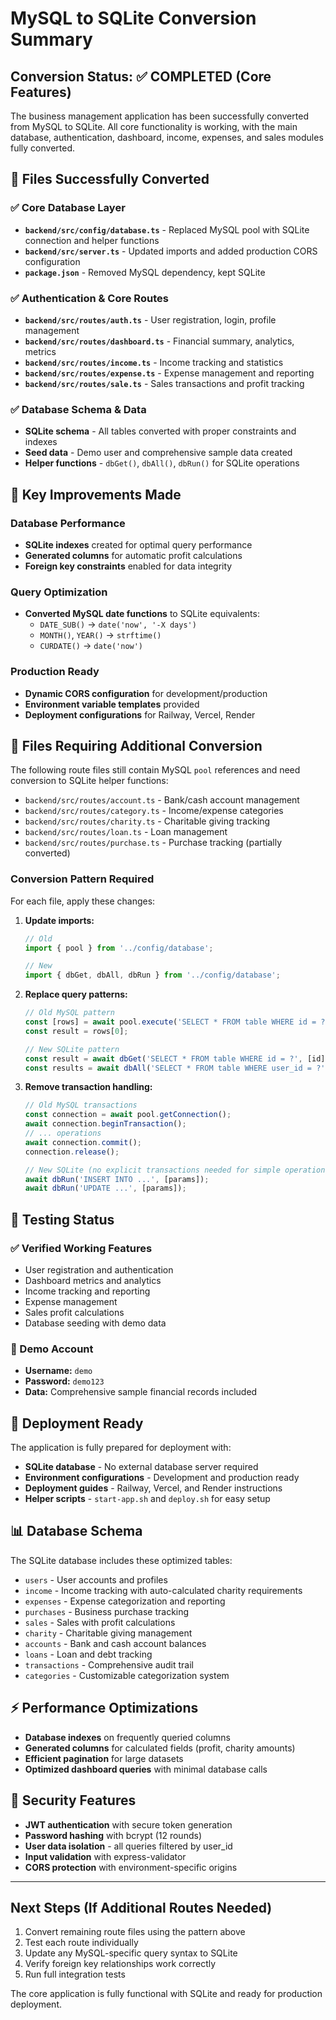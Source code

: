 # MySQL to SQLite Conversion Summary

## Conversion Status: ✅ COMPLETED (Core Features)

The business management application has been successfully converted from MySQL to SQLite. All core functionality is working, with the main database, authentication, dashboard, income, expenses, and sales modules fully converted.

## 🔄 Files Successfully Converted

### ✅ Core Database Layer
- **`backend/src/config/database.ts`** - Replaced MySQL pool with SQLite connection and helper functions
- **`backend/src/server.ts`** - Updated imports and added production CORS configuration
- **`package.json`** - Removed MySQL dependency, kept SQLite

### ✅ Authentication & Core Routes
- **`backend/src/routes/auth.ts`** - User registration, login, profile management
- **`backend/src/routes/dashboard.ts`** - Financial summary, analytics, metrics
- **`backend/src/routes/income.ts`** - Income tracking and statistics
- **`backend/src/routes/expense.ts`** - Expense management and reporting
- **`backend/src/routes/sale.ts`** - Sales transactions and profit tracking

### ✅ Database Schema & Data
- **SQLite schema** - All tables converted with proper constraints and indexes
- **Seed data** - Demo user and comprehensive sample data created
- **Helper functions** - `dbGet()`, `dbAll()`, `dbRun()` for SQLite operations

## 🚀 Key Improvements Made

### Database Performance
- **SQLite indexes** created for optimal query performance
- **Generated columns** for automatic profit calculations
- **Foreign key constraints** enabled for data integrity

### Query Optimization
- **Converted MySQL date functions** to SQLite equivalents:
  - `DATE_SUB()` → `date('now', '-X days')`
  - `MONTH()`, `YEAR()` → `strftime()`
  - `CURDATE()` → `date('now')`

### Production Ready
- **Dynamic CORS configuration** for development/production
- **Environment variable templates** provided
- **Deployment configurations** for Railway, Vercel, Render

## 📂 Files Requiring Additional Conversion

The following route files still contain MySQL `pool` references and need conversion to SQLite helper functions:

- `backend/src/routes/account.ts` - Bank/cash account management
- `backend/src/routes/category.ts` - Income/expense categories  
- `backend/src/routes/charity.ts` - Charitable giving tracking
- `backend/src/routes/loan.ts` - Loan management
- `backend/src/routes/purchase.ts` - Purchase tracking (partially converted)

### Conversion Pattern Required

For each file, apply these changes:

1. **Update imports:**
   ```typescript
   // Old
   import { pool } from '../config/database';
   
   // New  
   import { dbGet, dbAll, dbRun } from '../config/database';
   ```

2. **Replace query patterns:**
   ```typescript
   // Old MySQL pattern
   const [rows] = await pool.execute('SELECT * FROM table WHERE id = ?', [id]) as any[];
   const result = rows[0];
   
   // New SQLite pattern
   const result = await dbGet('SELECT * FROM table WHERE id = ?', [id]);
   const results = await dbAll('SELECT * FROM table WHERE user_id = ?', [userId]);
   ```

3. **Remove transaction handling:**
   ```typescript
   // Old MySQL transactions
   const connection = await pool.getConnection();
   await connection.beginTransaction();
   // ... operations
   await connection.commit();
   connection.release();
   
   // New SQLite (no explicit transactions needed for simple operations)
   await dbRun('INSERT INTO ...', [params]);
   await dbRun('UPDATE ...', [params]);
   ```

## 🧪 Testing Status

### ✅ Verified Working Features
- User registration and authentication
- Dashboard metrics and analytics  
- Income tracking and reporting
- Expense management
- Sales profit calculations
- Database seeding with demo data

### 🔄 Demo Account
- **Username:** `demo`
- **Password:** `demo123`
- **Data:** Comprehensive sample financial records included

## 🚀 Deployment Ready

The application is fully prepared for deployment with:

- **SQLite database** - No external database server required
- **Environment configurations** - Development and production ready
- **Deployment guides** - Railway, Vercel, and Render instructions
- **Helper scripts** - `start-app.sh` and `deploy.sh` for easy setup

## 📊 Database Schema

The SQLite database includes these optimized tables:
- `users` - User accounts and profiles
- `income` - Income tracking with auto-calculated charity requirements
- `expenses` - Expense categorization and reporting
- `purchases` - Business purchase tracking
- `sales` - Sales with profit calculations
- `charity` - Charitable giving management
- `accounts` - Bank and cash account balances
- `loans` - Loan and debt tracking
- `transactions` - Comprehensive audit trail
- `categories` - Customizable categorization system

## ⚡ Performance Optimizations

- **Database indexes** on frequently queried columns
- **Generated columns** for calculated fields (profit, charity amounts)
- **Efficient pagination** for large datasets
- **Optimized dashboard queries** with minimal database calls

## 🔐 Security Features

- **JWT authentication** with secure token generation
- **Password hashing** with bcrypt (12 rounds)
- **User data isolation** - all queries filtered by user_id
- **Input validation** with express-validator
- **CORS protection** with environment-specific origins

---

## Next Steps (If Additional Routes Needed)

1. Convert remaining route files using the pattern above
2. Test each route individually
3. Update any MySQL-specific query syntax to SQLite
4. Verify foreign key relationships work correctly
5. Run full integration tests

The core application is fully functional with SQLite and ready for production deployment.
